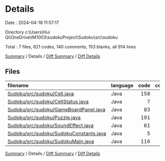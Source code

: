 # Details

Date : 2024-04-18 11:57:17

Directory c:\\Users\\Hui Qi\\OneDrive\\IM1003\\sudokuProject\\Sudoku\\src\\sudoku

Total : 7 files,  621 codes, 140 comments, 153 blanks, all 914 lines

[Summary](results.md) / Details / [Diff Summary](diff.md) / [Diff Details](diff-details.md)

## Files
| filename | language | code | comment | blank | total |
| :--- | :--- | ---: | ---: | ---: | ---: |
| [Sudoku/src/sudoku/Cell.java](/Sudoku/src/sudoku/Cell.java) | Java | 158 | 23 | 31 | 212 |
| [Sudoku/src/sudoku/CellStatus.java](/Sudoku/src/sudoku/CellStatus.java) | Java | 7 | 2 | 2 | 11 |
| [Sudoku/src/sudoku/GameBoardPanel.java](/Sudoku/src/sudoku/GameBoardPanel.java) | Java | 83 | 42 | 33 | 158 |
| [Sudoku/src/sudoku/Puzzle.java](/Sudoku/src/sudoku/Puzzle.java) | Java | 191 | 34 | 42 | 267 |
| [Sudoku/src/sudoku/SoundEffect.java](/Sudoku/src/sudoku/SoundEffect.java) | Java | 61 | 22 | 16 | 99 |
| [Sudoku/src/sudoku/SudokuConstants.java](/Sudoku/src/sudoku/SudokuConstants.java) | Java | 5 | 2 | 2 | 9 |
| [Sudoku/src/sudoku/SudokuMain.java](/Sudoku/src/sudoku/SudokuMain.java) | Java | 116 | 15 | 27 | 158 |

[Summary](results.md) / Details / [Diff Summary](diff.md) / [Diff Details](diff-details.md)